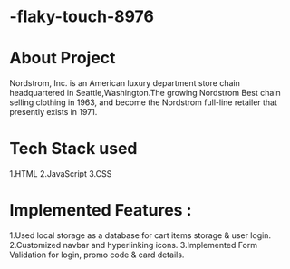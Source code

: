 # -flaky-touch-8976
<h1>About Project</h1>
Nordstrom, Inc. is an American luxury department store chain headquartered in Seattle,Washington.The growing Nordstrom Best chain selling clothing in 1963, and become the Nordstrom full-line retailer that presently exists in 1971.
<h1>Tech Stack used</h1>
1.HTML
2.JavaScript
3.CSS
<h1>Implemented Features :</h1>
1.Used local storage as a database for cart items storage & user login.
2.Customized navbar and hyperlinking icons.
3.Implemented Form Validation for login, promo code & card details.
